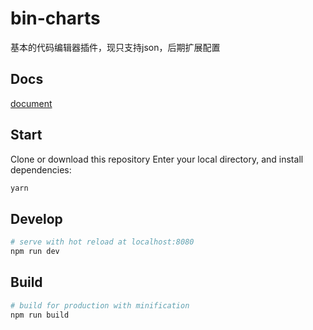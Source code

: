 # bin-charts

基本的代码编辑器插件，现只支持json，后期扩展配置

## Docs

[document](https://wangbin3162.gitee.io/bin-charts/)

## Start

Clone or download this repository
Enter your local directory, and install dependencies:

```bash
yarn
```

## Develop

```bash
# serve with hot reload at localhost:8080
npm run dev
```

## Build

```bash
# build for production with minification
npm run build
```
